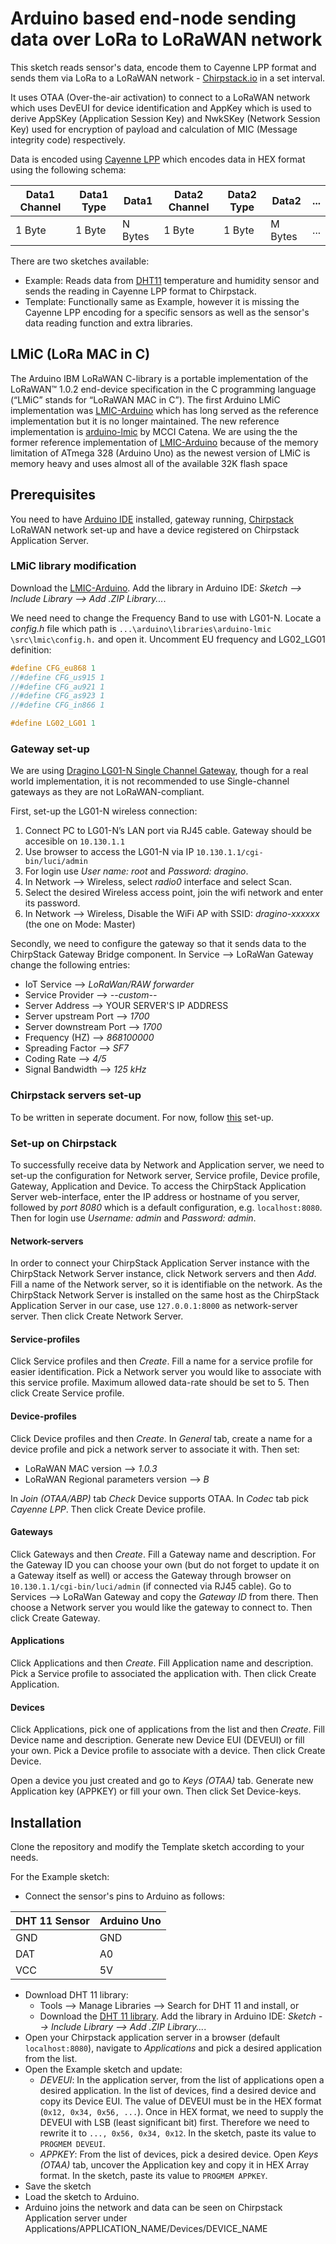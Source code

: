 # Arduino based end-node sending data over LoRa to LoRaWAN network
This sketch reads sensor's data, encode them to Cayenne LPP format and sends them via LoRa to a LoRaWAN network - [Chirpstack.io](https://www.chirpstack.io/) in a set interval. 

It uses OTAA (Over-the-air activation) to connect to a LoRaWAN network which uses DevEUI for device identification and AppKey which is used to derive AppSKey (Application Session Key) and NwkSKey (Network Session Key) used for encryption of payload and calculation of MIC (Message integrity code) respectively. 

Data is encoded using [Cayenne LPP](https://github.com/myDevicesIoT/cayenne-docs/blob/master/docs/LORA.md#cayenne-low-power-payload) which encodes data in HEX format using the following schema: 

| Data1 Channel |	Data1 Type | Data1	| Data2 Channel |	Data2 Type	| Data2 | ... |
|-----------|------------|--------|-----------|-------------|-------|-----|
| 1 Byte    | 1 Byte     | N Bytes| 1 Byte    | 1 Byte      | M Bytes| ... |

There are two sketches available:
  - Example: Reads data from [DHT11](https://learn.adafruit.com/dht) temperature and humidity sensor and sends the reading in 
  Cayenne LPP format to Chirpstack.
  - Template: Functionally same as Example, however it is missing the Cayenne LPP encoding for a specific sensors as well as the sensor's data reading function and extra libraries.

## LMiC (LoRa MAC in C)
The Arduino IBM LoRaWAN C-library is a portable implementation of the LoRaWAN™ 1.0.2 end-device specification in the C programming language (“LMiC” stands for “LoRaWAN MAC in C”). The first Arduino LMiC implementation was [LMIC-Arduino](https://github.com/matthijskooijman/arduino-lmic) which has long served as the reference implementation but it is no longer maintained. The new reference implementation is [arduino-lmic](https://github.com/mcci-catena/arduino-lmic) by MCCI Catena. We are using the the former reference implementation of [LMIC-Arduino](https://github.com/matthijskooijman/arduino-lmic) because of the memory limitation of ATmega 328 (Arduino Uno) as the newest version of LMiC is memory heavy and uses almost all of the available 32K flash space

## Prerequisites
You need to have [Arduino IDE](https://www.arduino.cc/en/main/software) installed, gateway running, [Chirpstack](https://www.chirpstack.io/) LoRaWAN network set-up and have a device registered on Chirpstack Application Server.

### LMiC library modification
Download the [LMIC-Arduino](https://github.com/matthijskooijman/arduino-lmic). Add the library in Arduino IDE: *Sketch --> Include Library --> Add .ZIP Library...*. 

We need need to change the Frequency Band to use with LG01-N. Locate a *config.h* file which path is `...\arduino\libraries\arduino-lmic \src\lmic\config.h.` and open it. Uncomment EU frequency and LG02_LG01 definition:
```C
#define CFG_eu868 1
//#define CFG_us915 1
//#define CFG_au921 1
//#define CFG_as923 1
//#define CFG_in866 1

#define LG02_LG01 1
```
 
### Gateway set-up
We are using [Dragino LG01-N Single Channel Gateway](http://www.dragino.com/products/lora/item/143-lg01n.html), though for a real world implementation, it is not recommended to use Single-channel gateways as they are not LoRaWAN-compliant.

First, set-up the LG01-N wireless connection:
  1. Connect PC to LG01-N’s LAN port via RJ45 cable. Gateway should be accesible on `10.130.1.1`
  2. Use browser to access the LG01-N via IP `10.130.1.1/cgi-bin/luci/admin`
  3. For login use *User name: root* and *Password: dragino*.
  4. In Network --> Wireless, select *radio0* interface and select Scan. 
  5. Select the desired Wireless access point, join the wifi network and enter its password.
  6. In Network --> Wireless, Disable the WiFi AP with SSID: *dragino-xxxxxx* (the one on Mode: Master)

Secondly, we need to configure the gateway so that it sends data to the ChirpStack Gateway Bridge component. In Service --> LoRaWan Gateway change the following entries:
  - IoT Service --> *LoRaWan/RAW forwarder*
  - Service Provider --> *--custom--*
  - Server Address --> YOUR SERVER'S IP ADDRESS
  - Server upstream Port --> *1700*
  - Server downstream  Port --> *1700*
  - Frequency (HZ) --> *868100000*
  - Spreading Factor --> *SF7*
  - Coding Rate --> *4/5*
  - Signal Bandwidth --> *125 kHz*

### Chirpstack servers set-up
 To be written in seperate document. For now, follow [this](https://www.chirpstack.io/guides/debian-ubuntu/) set-up.
 
### Set-up on Chirpstack
To successfully receive data by Network and Application server, we need to set-up the configuration for Network server, Service profile, Device profile, Gateway, Application and Device. To access the ChirpStack Application Server web-interface, enter the IP address or hostname of you server, followed by *port 8080* which is a default configuration, e.g. `localhost:8080`. Then for login use *Username: admin* and *Password: admin*. 

#### Network-servers
In order to connect your ChirpStack Application Server instance with the ChirpStack Network Server instance, click Network servers and then *Add*. Fill a name of the Network server, so it is identifiable on the network. As the ChirpStack Network Server is installed on the same host as the ChirpStack Application Server in our case, use `127.0.0.1:8000` as network-server server. Then click Create Network Server.

#### Service-profiles
Click Service profiles and then *Create*. Fill a name for a service profile for easier identification. Pick a Network server you would like to associate with this service profile. Maximum allowed data-rate should be set to 5. Then click Create Service profile.

#### Device-profiles
Click Device profiles and then *Create*. In *General* tab, create a name for a device profile and pick a network server to associate it with. Then set:
  - LoRaWAN MAC version --> *1.0.3*
  - LoRaWAN Regional parameters version --> *B*

In *Join (OTAA/ABP)* tab *Check* Device supports OTAA. In *Codec* tab pick *Cayenne LPP*. Then click Create Device profile.

#### Gateways
Click Gateways and then *Create*. Fill a Gateway name and description. For the Gateway ID you can choose your own (but do not forget to update it on a Gateway itself as well) or access the Gateway through browser on `10.130.1.1/cgi-bin/luci/admin` (if connected via RJ45 cable). Go to Services --> LoRaWan Gateway and copy the *Gateway ID* from there. Then choose a Network server you would like the gateway to connect to. Then click Create Gateway.

#### Applications
Click Applications and then *Create*. Fill Application name and description. Pick a Service profile to associated the application with. Then click Create Application.
 
#### Devices
Click Applications, pick one of applications from the list and then *Create*. Fill Device name and description. Generate new Device EUI (DEVEUI) or fill your own. Pick a Device profile to associate with a device. Then click Create Device.

Open a device you just created and go to *Keys (OTAA)* tab. Generate new Application key (APPKEY) or fill your own. Then click Set Device-keys.

## Installation
Clone the repository and modify the Template sketch according to your needs. 

For the Example sketch:
  - Connect the sensor's pins to Arduino as follows: 

| DHT 11 Sensor | Arduino Uno |
|---------------|-------------|
| GND           | GND         |
| DAT           | A0          |
| VCC           | 5V          |

  - Download DHT 11 library:
    - Tools --> Manage Libraries --> Search for DHT 11 and install, or
    - Download the [DHT 11 library](https://github.com/goodcheney/Lora/blob/patch-1/Lora%20Shield/Examples/DHTlib.zip). Add the library in Arduino IDE: *Sketch --> Include Library --> Add .ZIP Library...*.
  - Open your Chirpstack application server in a browser (default `localhost:8080`), navigate to *Applications* and pick a desired application from the list.
  - Open the Example sketch and update:
    - *DEVEUI*: In the application server, from the list of applications open a desired application. In the list of devices, find a desired device and copy its Device EUI. The value of DEVEUI must be in the HEX format (`0x12, 0x34, 0x56, ...`). Once in HEX format, we need to supply the DEVEUI with LSB (least significant bit) first. Therefore we need to rewrite it to `..., 0x56, 0x34, 0x12`. In the sketch, paste its value to `PROGMEM DEVEUI`.
    - *APPKEY*: From the list of devices, pick a desired device. Open *Keys (OTAA)* tab, uncover the Application key and copy it in HEX Array format. In the sketch, paste its value to `PROGMEM APPKEY`.
  - Save the sketch
  - Load the sketch to Arduino.
  - Arduino joins the network and data can be seen on Chirpstack Application server under Applications/APPLICATION_NAME/Devices/DEVICE_NAME
